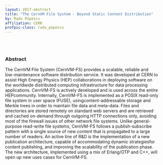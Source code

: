 ```yaml
---
layout: 2017-abstract
title: "The CernVM File System - Beyond Static Content Distribution"
by: Radu Popescu
affiliation: CERN
profpic-class: radu_popescu
---
```


<br/>

<br/>

### Abstract

The CernVM File System (CernVM-FS) provides a scalable, reliable and low-maintenance software distribution service. It was developed at CERN to assist High Energy Physics (HEP) collaborations in deploying software on the worldwide distributed computing infrastructure for data processing applications. CernVM-FS is actively developed and is used across the entire HEPcommunity. Internally, CernVM-FS is implemented as a POSIX read-only file system in user space (FUSE), usingcontent-addressable storage and Merkle trees in order to maintain file data and meta-data. Files and directories are stored remotely on standard web servers and are retrieved and cached on-demand through outgoing HTTP connections only, avoiding most of the firewall issues of other network file systems. Unlike general-purpose read-write file systems, CernVM-FS follows a publish-subscribe pattern with a single source of new content that is propagated to a large number of readers. An active line of R&amp;D is the implementation of a new publication architecture, capable of accommodating dynamic strategiesfor content publishing, and improving the scalability of the publication phase. The new architecture, implemented using a mix of Erlang/OTP and C++, will open up new uses cases for CernVM-FS.

